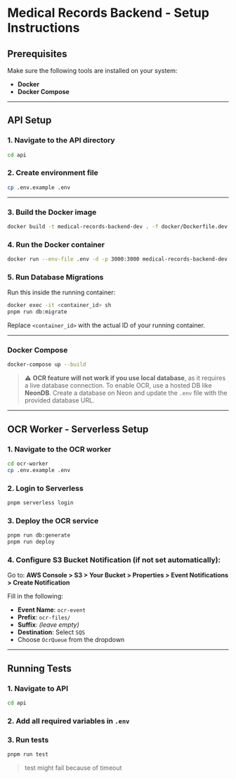 # Medical Records Backend - Setup Instructions

## Prerequisites

Make sure the following tools are installed on your system:

* **Docker**
* **Docker Compose**
---

## API Setup

### 1. Navigate to the API directory

```bash
cd api
```

### 2. Create environment file

```bash
cp .env.example .env
```


---

### 3. Build the Docker image

```bash
docker build -t medical-records-backend-dev . -f docker/Dockerfile.dev
```

### 4. Run the Docker container

```bash
docker run --env-file .env -d -p 3000:3000 medical-records-backend-dev
```

### 5. Run Database Migrations

Run this inside the running container:

```bash
docker exec -it <container_id> sh
pnpm run db:migrate
```

Replace `<container_id>` with the actual ID of your running container.

---

### Docker Compose

```bash
docker-compose up --build
```

> ⚠️ **OCR feature will not work if you use local database**, as it requires a live database connection.
> To enable OCR, use a hosted DB like **NeonDB**.
> Create a database on Neon and update the `.env` file with the provided database URL.

---

## OCR Worker - Serverless Setup

### 1. Navigate to the OCR worker

```bash
cd ocr-worker
cp .env.example .env
```

### 2. Login to Serverless

```bash
pnpm serverless login
```

### 3. Deploy the OCR service

```bash
pnpm run db:generate
pnpm run deploy
```

### 4. Configure S3 Bucket Notification (if not set automatically):

Go to:
**AWS Console > S3 > Your Bucket > Properties > Event Notifications > Create Notification**

Fill in the following:

* **Event Name**: `ocr-event`
* **Prefix**: `ocr-files/`
* **Suffix**: *(leave empty)*
* **Destination**: Select `SQS`
* Choose `OcrQueue` from the dropdown

---

## Running Tests

### 1. Navigate to API

```bash
cd api
```

### 2. Add all required variables in `.env`

### 3. Run tests

```bash
pnpm run test
```
> test might fail because of timeout
